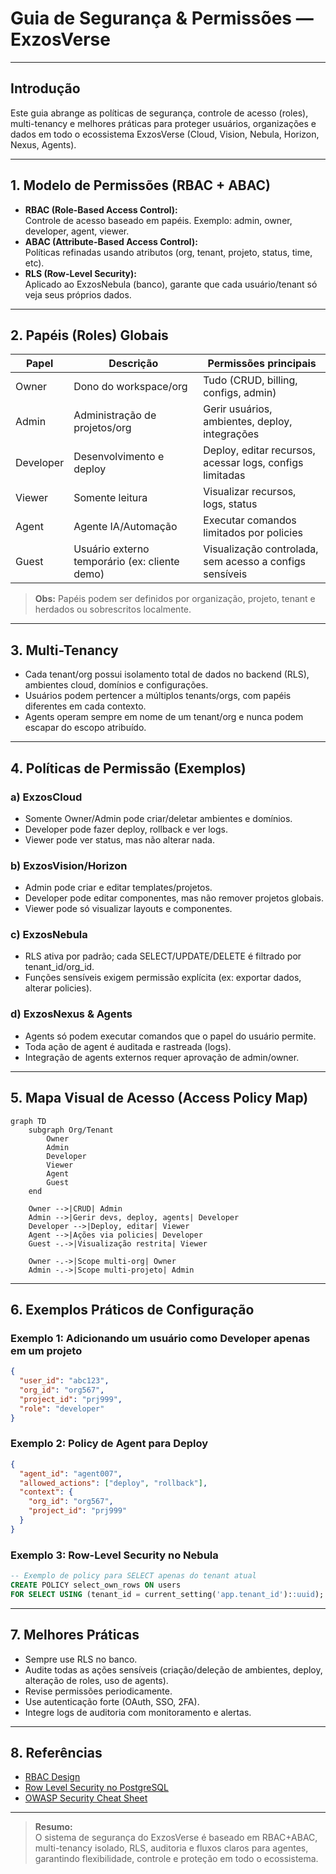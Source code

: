 # Guia de Segurança & Permissões — ExzosVerse

---

## Introdução

Este guia abrange as políticas de segurança, controle de acesso (roles), multi-tenancy e melhores práticas para proteger usuários, organizações e dados em todo o ecossistema ExzosVerse (Cloud, Vision, Nebula, Horizon, Nexus, Agents).

---

## 1. Modelo de Permissões (RBAC + ABAC)

- **RBAC (Role-Based Access Control):**  
  Controle de acesso baseado em papéis. Exemplo: admin, owner, developer, agent, viewer.
- **ABAC (Attribute-Based Access Control):**  
  Políticas refinadas usando atributos (org, tenant, projeto, status, time, etc).
- **RLS (Row-Level Security):**  
  Aplicado ao ExzosNebula (banco), garante que cada usuário/tenant só veja seus próprios dados.

---

## 2. Papéis (Roles) Globais

| Papel        | Descrição                                         | Permissões principais                                        |
|--------------|---------------------------------------------------|--------------------------------------------------------------|
| Owner        | Dono do workspace/org                             | Tudo (CRUD, billing, configs, admin)                         |
| Admin        | Administração de projetos/org                     | Gerir usuários, ambientes, deploy, integrações               |
| Developer    | Desenvolvimento e deploy                          | Deploy, editar recursos, acessar logs, configs limitadas     |
| Viewer       | Somente leitura                                   | Visualizar recursos, logs, status                            |
| Agent        | Agente IA/Automação                               | Executar comandos limitados por policies                     |
| Guest        | Usuário externo temporário (ex: cliente demo)     | Visualização controlada, sem acesso a configs sensíveis      |

> **Obs:** Papéis podem ser definidos por organização, projeto, tenant e herdados ou sobrescritos localmente.

---

## 3. Multi-Tenancy

- Cada tenant/org possui isolamento total de dados no backend (RLS), ambientes cloud, domínios e configurações.
- Usuários podem pertencer a múltiplos tenants/orgs, com papéis diferentes em cada contexto.
- Agents operam sempre em nome de um tenant/org e nunca podem escapar do escopo atribuído.

---

## 4. Políticas de Permissão (Exemplos)

### a) ExzosCloud

- Somente Owner/Admin pode criar/deletar ambientes e domínios.
- Developer pode fazer deploy, rollback e ver logs.
- Viewer pode ver status, mas não alterar nada.

### b) ExzosVision/Horizon

- Admin pode criar e editar templates/projetos.
- Developer pode editar componentes, mas não remover projetos globais.
- Viewer pode só visualizar layouts e componentes.

### c) ExzosNebula

- RLS ativa por padrão; cada SELECT/UPDATE/DELETE é filtrado por tenant_id/org_id.
- Funções sensíveis exigem permissão explícita (ex: exportar dados, alterar policies).

### d) ExzosNexus & Agents

- Agents só podem executar comandos que o papel do usuário permite.
- Toda ação de agent é auditada e rastreada (logs).
- Integração de agents externos requer aprovação de admin/owner.

---

## 5. Mapa Visual de Acesso (Access Policy Map)

```mermaid
graph TD
    subgraph Org/Tenant
        Owner
        Admin
        Developer
        Viewer
        Agent
        Guest
    end

    Owner -->|CRUD| Admin
    Admin -->|Gerir devs, deploy, agents| Developer
    Developer -->|Deploy, editar| Viewer
    Agent -->|Ações via policies| Developer
    Guest -.->|Visualização restrita| Viewer

    Owner -.->|Scope multi-org| Owner
    Admin -.->|Scope multi-projeto| Admin
```

---

## 6. Exemplos Práticos de Configuração

### Exemplo 1: Adicionando um usuário como Developer apenas em um projeto

```json
{
  "user_id": "abc123",
  "org_id": "org567",
  "project_id": "prj999",
  "role": "developer"
}
```

### Exemplo 2: Policy de Agent para Deploy

```json
{
  "agent_id": "agent007",
  "allowed_actions": ["deploy", "rollback"],
  "context": {
    "org_id": "org567",
    "project_id": "prj999"
  }
}
```

### Exemplo 3: Row-Level Security no Nebula

```sql
-- Exemplo de policy para SELECT apenas do tenant atual
CREATE POLICY select_own_rows ON users
FOR SELECT USING (tenant_id = current_setting('app.tenant_id')::uuid);
```

---

## 7. Melhores Práticas

- Sempre use RLS no banco.
- Audite todas as ações sensíveis (criação/deleção de ambientes, deploy, alteração de roles, uso de agents).
- Revise permissões periodicamente.
- Use autenticação forte (OAuth, SSO, 2FA).
- Integre logs de auditoria com monitoramento e alertas.

---

## 8. Referências

- [RBAC Design](https://docs.microsoft.com/en-us/azure/role-based-access-control/overview)
- [Row Level Security no PostgreSQL](https://www.postgresql.org/docs/current/ddl-rowsecurity.html)
- [OWASP Security Cheat Sheet](https://cheatsheetseries.owasp.org/)

---

> **Resumo:**  
O sistema de segurança do ExzosVerse é baseado em RBAC+ABAC, multi-tenancy isolado, RLS, auditoria e fluxos claros para agentes, garantindo flexibilidade, controle e proteção em todo o ecossistema.